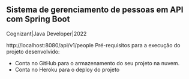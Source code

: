 ## Sistema de gerenciamento de pessoas em API com Spring Boot

Cognizant|Java Developer|2022

http://localhost:8080/api/v1/people
Pré-requisitos para a execução do projeto desenvolvido:

- Conta no GitHub para o armazenamento do seu projeto na nuvem.
- Conta no Heroku para o deploy do projeto

